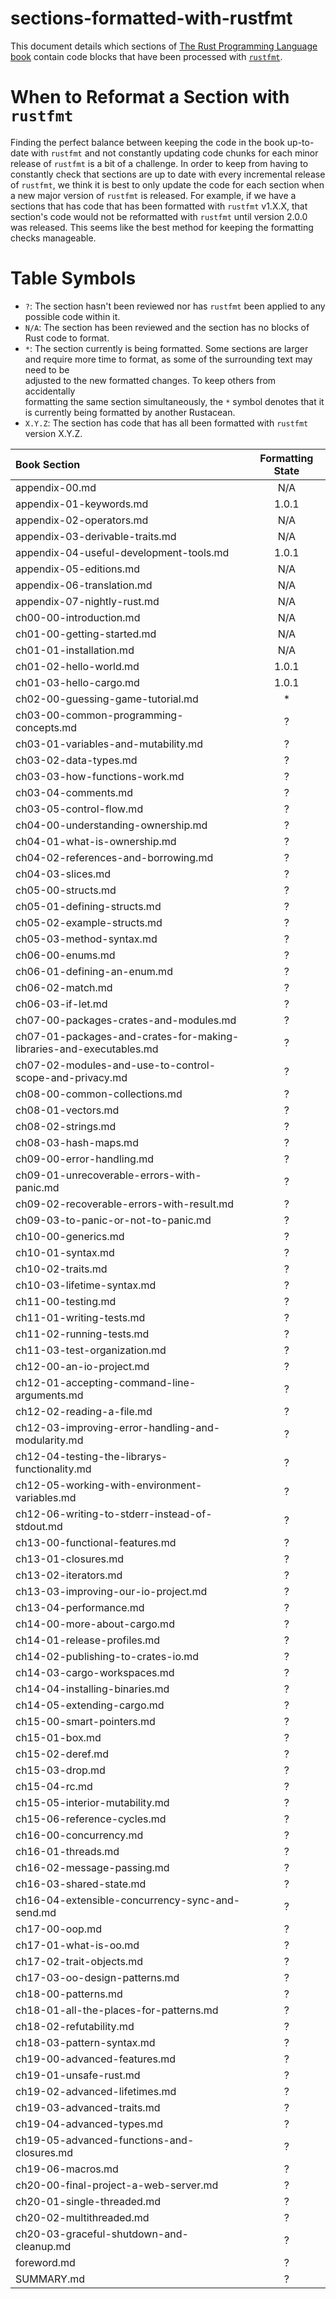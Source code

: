 # sections-formatted-with-rustfmt

This document details which sections of [The Rust Programming Language book](https://github.com/rust-lang/book)
contain code blocks that have been processed with [`rustfmt`](https://github.com/rust-lang/rustfmt).

# When to Reformat a Section with `rustfmt`

Finding the perfect balance between keeping the code in the book up-to-date with
`rustfmt` and not constantly updating code chunks for each minor release of
`rustfmt` is a bit of a challenge.  In order to keep from having to constantly
check that sections are up to date with every incremental release of `rustfmt`,
we think it is best to only update the code for each section when a new major
version of  `rustfmt` is released.  For example, if we have a sections that has
code that has been formatted with `rustfmt` v1.X.X, that section's code would
not be reformatted with `rustfmt` until version 2.0.0 was released.  This seems
like the best method for keeping the formatting checks manageable.

# Table Symbols

- `?`: The section hasn't been reviewed nor has `rustfmt` been applied to any
  possible code within it.
- `N/A`: The section has been reviewed and the section has no blocks of Rust
  code to format.
- `*`: The section currently is being formatted.  Some sections are larger and
  require more time to format, as some of the surrounding text may need to be  
  adjusted to the new formatted changes.  To keep others from accidentally  
  formatting the same section simultaneously, the `*` symbol denotes that it is
  currently being formatted by another Rustacean.
- `X.Y.Z`: The section has code that has all been formatted with `rustfmt`
  version X.Y.Z.  

| Book Section                                                        | Formatting State |
|:------------------------------------------------------------------- |:----------------:|
| appendix-00.md                                                      |       N/A        |
| appendix-01-keywords.md                                             |      1.0.1       |
| appendix-02-operators.md                                            |       N/A        |
| appendix-03-derivable-traits.md                                     |       N/A        |
| appendix-04-useful-development-tools.md                             |      1.0.1       |
| appendix-05-editions.md                                             |       N/A        |
| appendix-06-translation.md                                          |       N/A        |
| appendix-07-nightly-rust.md                                         |       N/A        |
| ch00-00-introduction.md                                             |       N/A        |
| ch01-00-getting-started.md                                          |       N/A        |
| ch01-01-installation.md                                             |       N/A        |
| ch01-02-hello-world.md                                              |      1.0.1       |
| ch01-03-hello-cargo.md                                              |      1.0.1       |
| ch02-00-guessing-game-tutorial.md                                   |        *         |
| ch03-00-common-programming-concepts.md                              |        ?         |
| ch03-01-variables-and-mutability.md                                 |        ?         |
| ch03-02-data-types.md                                               |        ?         |
| ch03-03-how-functions-work.md                                       |        ?         |
| ch03-04-comments.md                                                 |        ?         |
| ch03-05-control-flow.md                                             |        ?         |
| ch04-00-understanding-ownership.md                                  |        ?         |
| ch04-01-what-is-ownership.md                                        |        ?         |
| ch04-02-references-and-borrowing.md                                 |        ?         |
| ch04-03-slices.md                                                   |        ?         |
| ch05-00-structs.md                                                  |        ?         |
| ch05-01-defining-structs.md                                         |        ?         |
| ch05-02-example-structs.md                                          |        ?         |
| ch05-03-method-syntax.md                                            |        ?         |
| ch06-00-enums.md                                                    |        ?         |
| ch06-01-defining-an-enum.md                                         |        ?         |
| ch06-02-match.md                                                    |        ?         |
| ch06-03-if-let.md                                                   |        ?         |
| ch07-00-packages-crates-and-modules.md                              |        ?         |
| ch07-01-packages-and-crates-for-making-libraries-and-executables.md |        ?         |
| ch07-02-modules-and-use-to-control-scope-and-privacy.md             |        ?         |
| ch08-00-common-collections.md                                       |        ?         |
| ch08-01-vectors.md                                                  |        ?         |
| ch08-02-strings.md                                                  |        ?         |
| ch08-03-hash-maps.md                                                |        ?         |
| ch09-00-error-handling.md                                           |        ?         |
| ch09-01-unrecoverable-errors-with-panic.md                          |        ?         |
| ch09-02-recoverable-errors-with-result.md                           |        ?         |
| ch09-03-to-panic-or-not-to-panic.md                                 |        ?         |
| ch10-00-generics.md                                                 |        ?         |
| ch10-01-syntax.md                                                   |        ?         |
| ch10-02-traits.md                                                   |        ?         |
| ch10-03-lifetime-syntax.md                                          |        ?         |
| ch11-00-testing.md                                                  |        ?         |
| ch11-01-writing-tests.md                                            |        ?         |
| ch11-02-running-tests.md                                            |        ?         |
| ch11-03-test-organization.md                                        |        ?         |
| ch12-00-an-io-project.md                                            |        ?         |
| ch12-01-accepting-command-line-arguments.md                         |        ?         |
| ch12-02-reading-a-file.md                                           |        ?         |
| ch12-03-improving-error-handling-and-modularity.md                  |        ?         |
| ch12-04-testing-the-librarys-functionality.md                       |        ?         |
| ch12-05-working-with-environment-variables.md                       |        ?         |
| ch12-06-writing-to-stderr-instead-of-stdout.md                      |        ?         |
| ch13-00-functional-features.md                                      |        ?         |
| ch13-01-closures.md                                                 |        ?         |
| ch13-02-iterators.md                                                |        ?         |
| ch13-03-improving-our-io-project.md                                 |        ?         |
| ch13-04-performance.md                                              |        ?         |
| ch14-00-more-about-cargo.md                                         |        ?         |
| ch14-01-release-profiles.md                                         |        ?         |
| ch14-02-publishing-to-crates-io.md                                  |        ?         |
| ch14-03-cargo-workspaces.md                                         |        ?         |
| ch14-04-installing-binaries.md                                      |        ?         |
| ch14-05-extending-cargo.md                                          |        ?         |
| ch15-00-smart-pointers.md                                           |        ?         |
| ch15-01-box.md                                                      |        ?         |
| ch15-02-deref.md                                                    |        ?         |
| ch15-03-drop.md                                                     |        ?         |
| ch15-04-rc.md                                                       |        ?         |
| ch15-05-interior-mutability.md                                      |        ?         |
| ch15-06-reference-cycles.md                                         |        ?         |
| ch16-00-concurrency.md                                              |        ?         |
| ch16-01-threads.md                                                  |        ?         |
| ch16-02-message-passing.md                                          |        ?         |
| ch16-03-shared-state.md                                             |        ?         |
| ch16-04-extensible-concurrency-sync-and-send.md                     |        ?         |
| ch17-00-oop.md                                                      |        ?         |
| ch17-01-what-is-oo.md                                               |        ?         |
| ch17-02-trait-objects.md                                            |        ?         |
| ch17-03-oo-design-patterns.md                                       |        ?         |
| ch18-00-patterns.md                                                 |        ?         |
| ch18-01-all-the-places-for-patterns.md                              |        ?         |
| ch18-02-refutability.md                                             |        ?         |
| ch18-03-pattern-syntax.md                                           |        ?         |
| ch19-00-advanced-features.md                                        |        ?         |
| ch19-01-unsafe-rust.md                                              |        ?         |
| ch19-02-advanced-lifetimes.md                                       |        ?         |
| ch19-03-advanced-traits.md                                          |        ?         |
| ch19-04-advanced-types.md                                           |        ?         |
| ch19-05-advanced-functions-and-closures.md                          |        ?         |
| ch19-06-macros.md                                                   |        ?         |
| ch20-00-final-project-a-web-server.md                               |        ?         |
| ch20-01-single-threaded.md                                          |        ?         |
| ch20-02-multithreaded.md                                            |        ?         |
| ch20-03-graceful-shutdown-and-cleanup.md                            |        ?         |
| foreword.md                                                         |        ?         |
| SUMMARY.md                                                          |        ?         |
